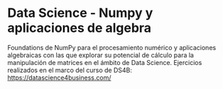 # Data Science - Numpy y aplicaciones de algebra
Foundations de NumPy para el procesamiento numérico y aplicaciones algebraicas con las que explorar su potencial de cálculo para la manipulación de matrices en el ámbito de Data Science. Ejercicios realizados en el marco del curso de DS4B: https://datascience4business.com/
